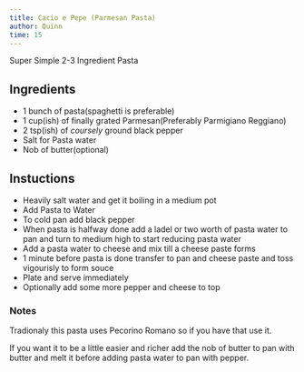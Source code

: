 ```yaml
---
title: Cacio e Pepe (Parmesan Pasta)
author: Quinn
time: 15
---
```


Super Simple 2-3 Ingredient Pasta

<section markdown="1">

## Ingredients

- 1 bunch of pasta(spaghetti is preferable)
- 1 cup(ish) of finally grated Parmesan(Preferably Parmigiano Reggiano)
- 2 tsp(ish) of *coursely* ground black pepper
- Salt for Pasta water
- Nob of butter(optional)

</section>

## Instuctions

- Heavily salt water and get it boiling in a medium pot
- Add Pasta to Water
- To cold pan add black pepper
- When pasta is halfway done add a ladel or two worth of pasta water to pan and turn to medium high to start reducing pasta water
- Add a pasta water to cheese and mix till a cheese paste forms
- 1 minute before pasta is done transfer to pan and cheese paste and toss vigourisly to form souce
- Plate and serve immediately
- Optionally add some more pepper and cheese to top

### Notes

Tradionaly this pasta uses Pecorino Romano so if you have that use it.

If you want it to be a little easier and richer add the nob of butter to pan with butter and melt it before adding pasta water to pan with pepper.
